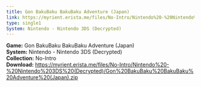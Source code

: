 ```yaml
---
title: Gon BakuBaku BakuBaku Adventure (Japan)
link: https://myrient.erista.me/files/No-Intro/Nintendo%20-%20Nintendo%203DS%20(Decrypted)/Gon%20BakuBaku%20BakuBaku%20Adventure%20(Japan).zip
type: single1
System: Nintendo - Nintendo 3DS (Decrypted)
---
```

<b>Game:</b> Gon BakuBaku BakuBaku Adventure (Japan)<br>
<b>System:</b> Nintendo - Nintendo 3DS (Decrypted)<br>
<b>Collection:</b> No-Intro<br>
<b>Download:</b> https://myrient.erista.me/files/No-Intro/Nintendo%20-%20Nintendo%203DS%20(Decrypted)/Gon%20BakuBaku%20BakuBaku%20Adventure%20(Japan).zip
